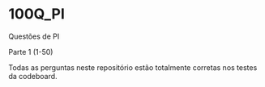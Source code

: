 # 100Q_PI
Questões de PI

Parte 1 (1-50)

Todas as perguntas neste repositório estão totalmente corretas nos testes da codeboard.
